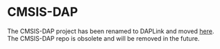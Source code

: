 CMSIS-DAP
============================
The CMSIS-DAP project has been renamed to DAPLink and moved [here](https://github.com/mbedmicro/daplink). The CMSIS-DAP repo is obsolete and will be removed in the future.
